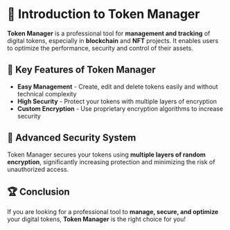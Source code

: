 # 📌 Introduction to Token Manager
**Token Manager** is a professional tool for **management and tracking** of digital tokens, especially in **blockchain** and **NFT** projects. It enables users to optimize the performance, security and control of their assets.

## 🔹 Key Features of Token Manager
- **Easy Management** - Create, edit and delete tokens easily and without technical complexity
- **High Security** - Protect your tokens with multiple layers of encryption
- **Custom Encryption** - Use proprietary encryption algorithms to increase security

## 🔐 Advanced Security System
Token Manager secures your tokens using **multiple layers of random encryption**, significantly increasing protection and minimizing the risk of unauthorized access.

## 🏆 Conclusion
If you are looking for a professional tool to **manage, secure, and optimize** your digital tokens, **Token Manager** is the right choice for you!